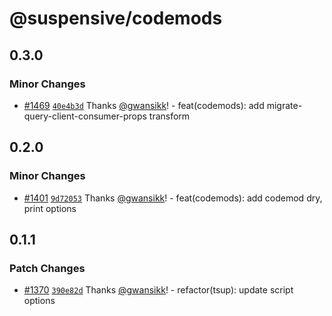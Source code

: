 # @suspensive/codemods

## 0.3.0

### Minor Changes

- [#1469](https://github.com/toss/suspensive/pull/1469) [`40e4b3d`](https://github.com/toss/suspensive/commit/40e4b3d8e8292583df6b2409330fbee831c95961) Thanks [@gwansikk](https://github.com/gwansikk)! - feat(codemods): add migrate-query-client-consumer-props transform

## 0.2.0

### Minor Changes

- [#1401](https://github.com/toss/suspensive/pull/1401) [`9d72053`](https://github.com/toss/suspensive/commit/9d72053bd3f51cf00b7f33b58ba4dd8167a1577e) Thanks [@gwansikk](https://github.com/gwansikk)! - feat(codemods): add codemod dry, print options

## 0.1.1

### Patch Changes

- [#1370](https://github.com/toss/suspensive/pull/1370) [`390e82d`](https://github.com/toss/suspensive/commit/390e82d57c30e05201d92aaad3a2bd16b9f57bfe) Thanks [@gwansikk](https://github.com/gwansikk)! - refactor(tsup): update script options
